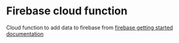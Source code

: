 # Firebase cloud function
Cloud function to add data to firebase from [firebase getting started documentation](https://firebase.google.com/docs/functions/get-started)
